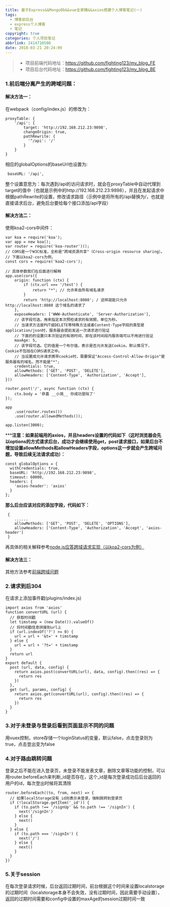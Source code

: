 ```yaml
---
title: 基于Express&&MongoDb&&vue全家桶&&axios搭建个人博客笔记(一)
tags:
  - 博客前后台
  - express个人博客
  - 笔记
copyright: true
categories: 个人项目笔记
abbrlink: 2414710508
date: 2018-03-21 20:24:09
---
```

> - 项目前端代码地址：https://github.com/fighting123/my_blog_FE
> - 项目后台代码地址：https://github.com/fighting123/my_blog_BE
### 1.前后端分离产生的跨域问题：
#### 解决方法一：
在webpack（config/index.js）的修改为：
    
```
proxyTable: {
    '/api': {
        target: 'http://192.168.212.23:9898',
        changeOrigin: true,
        pathRewrite: {
          '^/api': '/'
        }
    }
}
```
相应的globalOptions的baseUrl也设置为:
```
 baseURL: '/api',
```
整个设置意思为：每次遇到/api的访问请求时，就会在proxyTable中自动代理到target的值中（也就是示例中的http://192.168.212.23:9898），并且在发起请求中根据pathRewrite的设置，修改请求路径（示例中是将所有的/api替换为/，也就是直接请求后台，避免后台要给每个接口添加/api字段）
#### 解决方法二：
使用koa2-cors中间件：

```
var koa = require('koa');
var app = new koa();
var router = require('koa-router')();
// CORS是一个W3C标准，全称是"跨域资源共享"（Cross-origin resource sharing）。
// 下面以koa2-cors为例，
const cors = require('koa2-cors');

// 具体参数我们在后面进行解释
app.use(cors({
    origin: function (ctx) {
        if (ctx.url === '/test') {
            return "*"; // 允许来自所有域名请求
        }
        return 'http://localhost:8080'; / 这样就能只允许 http://localhost:8080 这个域名的请求了
    },
    exposeHeaders: ['WWW-Authenticate', 'Server-Authorization'],
    // 该字段可选，用来指定本次预检请求的有效期，单位为秒。
    // 当请求方法是PUT或DELETE等特殊方法或者Content-Type字段的类型是application/json时，服务器会提前发送一次请求进行验证
    // 下面的的设置只本次验证的有效时间，即在该时间段内服务端可以不用进行验证
    maxAge: 5,
    // 该字段可选。它的值是一个布尔值，表示是否允许发送Cookie。默认情况下，Cookie不包括在CORS请求之中。
    // 当设置成允许请求携带cookie时，需要保证"Access-Control-Allow-Origin"是服务器有的域名，而不能是"*";
    credentials: true,
    allowMethods: ['GET', 'POST', 'DELETE'],
    allowHeaders: ['Content-Type', 'Authorization', 'Accept'],
}))

router.post('/', async function (ctx) {
    ctx.body = '恭喜 __小简__ 你成功登陆了'
});

app
    .use(router.routes())
    .use(router.allowedMethods());

app.listen(3000);

```
*****注意：如果前端用的axios，并且headers设置的代码如下（这时浏览器会先以options的方式请求后台，成功才会继续使用get，post请求接口，如果后台不增加设置allowMethods和allowHeaders字段，options这一步就会产生跨域问题，导致后续无法请求成功）：**
```
const globalOptions = {
  withCredentials: true,
  baseURL: 'http://192.168.212.23:9898',
  timeout: 60000,
  headers: {
    'axios-header': 'axios'
  }
};
```
**那么后台应该对应的添加字段，代码如下：**
```
 {
    ......
    allowMethods: ['GET', 'POST', 'DELETE', 'OPTIONS'],
    allowHeaders: ['Content-Type', 'Authorization', 'Accept', 'axios-header']
 }
```

再具体的相关解释参考[node.js应答跨域请求实现（以koa2-cors为例）](https://www.jianshu.com/p/5b3acded5182)

#### 解决方法三：
其他方法参考[前端跨域问题](https://www.jianshu.com/p/88271c0b88bf?utm_campaign=maleskine&utm_content=note&utm_medium=seo_notes&utm_source=recommendation)
### 2.请求到后304
在请求上添加事件戳(plugins/index.js)

```
import axios from 'axios'
function convertURL (url) {
  // 获取时间戳
  let timstamp = (new Date()).valueOf()
  // 将时间戳信息拼接到url上
  if (url.indexOf('?') >= 0) {
    url = url + '&t=' + timstamp
  } else {
    url = url + '?t=' + timstamp
  }
  return url
}
export default {
  post (url, data, config) {
    return axios.post(convertURL(url), data, config).then((res) => {
      return res
    })
  },
  get (url, params, config) {
    return axios.get(convertURL(url), config).then((res) => {
      return res
    })
  }
}

```
### 3.对于未登录与登录后看到页面显示不同的问题
用vuex控制，store存储一个loginStatus的变量，默认false，点击登录则为true，点击登出变为false
### 4.对于路由跳转问题
登录之后不能在进入登录页，未登录不能发表文章，删除文章等功能的控制，可以用router.beforeEach来判断_id是否存在，这个_id是每次登录成功后后台返回的用户的id，每次登出时候将其清除
```
router.beforeEach((to, from, next) => {
  // 如果localStorage没有_id则表示未登录，强制跳转到登录页
  if (!localStorage.getItem('_id')) {
    if (to.path !== '/signUp' && to.path !== '/signIn') {
      next('/signIn')
    } else {
      next()
    }
  } else {
    if (to.path === '/signIn') {
      next('/')
    } else {
      next()
    }
  }
})
```
### 5.关于session
在每次登录请求时候，后台返回过期时间，前台根据这个时间来设置localstorage的过期时间（localstorage本身不会失效，没有过期时间，因此需要手动设置），返回的过期时间需要和config中设置的maxAge的session过期时间一致